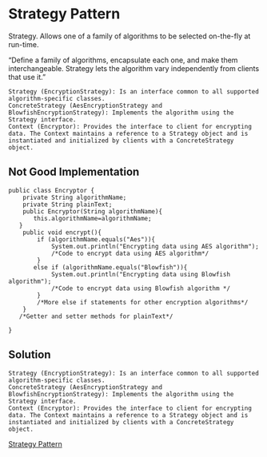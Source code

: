 # Strategy Pattern

Strategy. Allows one of a family of algorithms to be selected on-the-fly at run-time.

“Define a family of algorithms, encapsulate each one, and make them interchangeable. Strategy lets the algorithm vary independently from clients that use it.”


    Strategy (EncryptionStrategy): Is an interface common to all supported algorithm-specific classes.
    ConcreteStrategy (AesEncryptionStrategy and BlowfishEncryptionStrategy): Implements the algorithm using the Strategy interface.
    Context (Encryptor): Provides the interface to client for encrypting data. The Context maintains a reference to a Strategy object and is instantiated and initialized by clients with a ConcreteStrategy object.


## Not Good Implementation

```
public class Encryptor {
    private String algorithmName;
    private String plainText;
    public Encryptor(String algorithmName){
       this.algorithmName=algorithmName;
   }
    public void encrypt(){
        if (algorithmName.equals("Aes")){
            System.out.println("Encrypting data using AES algorithm");
            /*Code to encrypt data using AES algorithm*/
        }
       else if (algorithmName.equals("Blowfish")){
            System.out.println("Encrypting data using Blowfish algorithm");
            /*Code to encrypt data using Blowfish algorithm */
        }
        /*More else if statements for other encryption algorithms*/
    }
   /*Getter and setter methods for plainText*/
        
}
```

## Solution


    Strategy (EncryptionStrategy): Is an interface common to all supported algorithm-specific classes.
    ConcreteStrategy (AesEncryptionStrategy and BlowfishEncryptionStrategy): Implements the algorithm using the Strategy interface.
    Context (Encryptor): Provides the interface to client for encrypting data. The Context maintains a reference to a Strategy object and is instantiated and initialized by clients with a ConcreteStrategy object.

[Strategy Pattern](https://springframework.guru/gang-of-four-design-patterns/strategy-pattern/)
    
